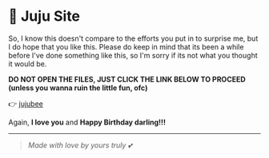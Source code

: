 # 🎀 Juju Site

So, I know this doesn't compare to the efforts you put in to surprise me, but I do hope that you like this. Please do keep in mind that its been a while before I've done something like this, so I'm sorry if its not what you thought it would be.

**DO NOT OPEN THE FILES, JUST CLICK THE LINK BELOW TO PROCEED (unless you wanna ruin the little fun, ofc)**

👉 [jujubee](https://ckrsnaperson.github.io/juju-site/)

Again, **I love you** and **Happy Birthday darling!!!**

---

> _Made with love by yours truly 💕_
